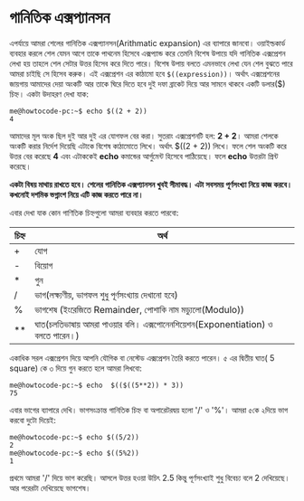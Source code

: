 # গানিতিক এক্সপ্যানসন #

এপর্যায়ে আমরা শেলের গানিতিক এক্সপ্যানসন(Arithmatic expansion) এর ব্যাপারে জানবো। ওয়াইল্ডকার্ড ব্যবহার করলে শেল যেমন আগে তাকে পাথনেম হিসেবে এক্সপ্যান্ড করে তেমনি বিশেষ উপায়ে যদি গানিতিক এক্সপ্রেশন লেখা হয় তাহলে শেল সেটার উত্তর হিসেব করে দিতে পারে। বিশেষ উপায় বলতে এমনভাবে লেখা যেন শেল বুঝতে পারে আমরা চাইছি সে হিসেব করুক। এই এক্সপ্রেশন এর কাঠামো হবে `$((expression))`। অর্থাৎ এক্সপ্রেশনের জায়গায় আমাদের দেয়া অংকটি আর তাকে ঘিরে দিতে হবে দুই দফা ব্রাকেট দিয়ে আর সামনে থাকবে একটি ডলার($) চিহ্ন। একটা উদাহরণ দেখা যাক:

```
me@howtocode-pc:~$ echo $((2 + 2))
4
```

আমাদের মূল অংক ছিল দুই আর দুই এর যোগফল বের করা। সুতরাং এক্সপ্রেশনটি হল: **2 + 2**। আমরা শেলকে অংকটি করার নির্দেশ দিয়েছি এটাকে বিশেষ কাঠামোতে লিখে। অর্থাৎ $((2 + 2)) লিখে। ফলে শেল অংকটি করে উত্তর বের করেছে **4** এবং এটাককেই **echo** কমান্ডের আর্গুমেন্ট হিসেবে পাঠিয়েছে। ফলে **echo** উত্তরটা প্রিন্ট করেছে।

**একটা বিষয় মাথায় রাখতে হবে। শেলের গানিতিক এক্সপ্যানসন খুবই সীমাবদ্ধ। এটা সবসময় পূর্ণসংখ্যা নিয়ে কাজ করবে। কখনোই দশমিক ভগ্নাংশ নিয়ে এটি কাজ করতে পারে না।**

এবার দেখা যাক কোন গাণিতিক চিহ্নগুলো আমরা ব্যবহার করতে পারবো:

| চিহ্ন | অর্থ |
| ----- | --------------- |
| + | যোগ |
| - | বিয়োগ |
| * | গুন |
| / | ভাগ(লক্ষ্যণীয়, ভাগফল শুধু পূর্ণসংখ্যায় দেখানো হবে) |
| % | ভাগশেষ (ইংরেজিতে Remainder, পোশাকি নাম মড্যুলো(Modulo)) |
| ** | ঘাত(চলতিভাষায় আমরা পাওয়ার বলি। এক্সপোনেনশিয়েশন(Exponentiation) ও বলতে পারেন।) |

একাধিক সরল এক্সপ্রেশন দিয়ে আপনি যৌগিক বা নেস্টেড এক্সপ্রেশন তৈরি করতে পারেন। ৫ এর দ্বিতীয় ঘাত( 5 square) কে ৩ দিয়ে গুন করতে হলে আমরা লিখবো:

```
me@howtocode-pc:~$ echo  $(($((5**2)) * 3))
75
```

এবার ভাগের ব্যাপারে দেখি। ভাগসংক্রান্ত গানিতিক চিহ্ন বা অপারেটরদ্বয় হলো '/' ও '%'। আমরা ৫কে ২দিয়ে ভাগ করবো দুটো দিয়েই:

```
me@howtocode-pc:~$ echo $((5/2))
2
me@howtocode-pc:~$ echo $((5%2))
1
```
প্রথমে আমরা '/' দিয়ে ভাগ করেছি। আসলে উত্তর হওয়া উচিৎ 2.5 কিন্তু পূর্ণসংখ্যাই শুধু বিবেচ্য বলে 2 দেখিয়েছে। আর পরেরটা দেখিয়েছে ভাগশেষ।